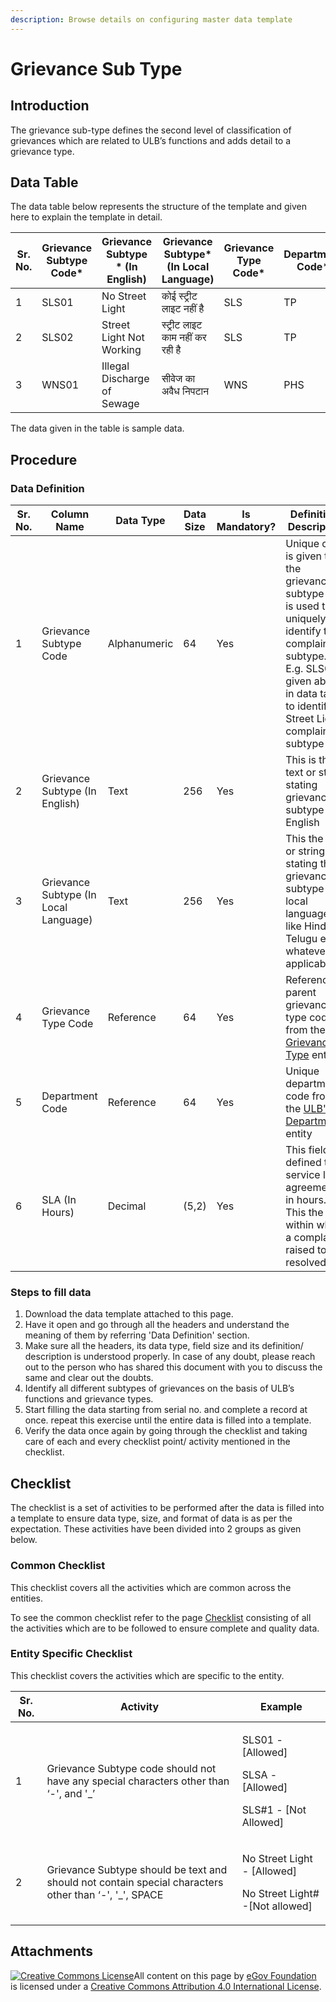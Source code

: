 ```yaml
---
description: Browse details on configuring master data template
---
```


# Grievance Sub Type

## Introduction <a href="#introduction" id="introduction"></a>

The grievance sub-type defines the second level of classification of grievances which are related to ULB’s functions and adds detail to a grievance type.

## Data Table <a href="#data-table" id="data-table"></a>

The data table below represents the structure of the template and given here to explain the template in detail.

| Sr. No. | Grievance Subtype Code\* | Grievance Subtype \* (In English) | Grievance Subtype\* (In Local Language) | Grievance Type Code\* | Department Code\* | SLA\* (In Hours) |
| ------- | ------------------------ | --------------------------------- | --------------------------------------- | --------------------- | ----------------- | ---------------- |
| 1       | SLS01                    | No Street Light                   | कोई स्ट्रीट लाइट नहीं है                | SLS                   | TP                | 48               |
| 2       | SLS02                    | Street Light Not Working          | स्ट्रीट लाइट काम नहीं कर रही है         | SLS                   | TP                | 48               |
| 3       | WNS01                    | Illegal Discharge of Sewage       | सीवेज का अवैध निपटान                    | WNS                   | PHS               | 48               |

The data given in the table is sample data.

## Procedure <a href="#procedure" id="procedure"></a>

### Data Definition <a href="#data-definition" id="data-definition"></a>

| Sr. No. | Column Name                           | Data Type    | Data Size | Is Mandatory? | Definition/ Description                                                                                                                                                                |
| ------- | ------------------------------------- | ------------ | --------- | ------------- | -------------------------------------------------------------------------------------------------------------------------------------------------------------------------------------- |
| 1       | Grievance Subtype Code                | Alphanumeric | 64        | Yes           | Unique code is given to the grievance subtype and is used to uniquely identify the complaint subtype. E.g. SLS01 given above in data table to identify Street Lights complaint subtype |
| 2       | Grievance Subtype (In English)        | Text         | 256       | Yes           | This is the text or string stating grievance subtype in English                                                                                                                        |
| 3       | Grievance Subtype (In Local Language) | Text         | 256       | Yes           | This the text or string stating the grievance subtype in local language like Hindi, Telugu etc. whatever is applicable                                                                 |
| 4       | Grievance Type Code                   | Reference    | 64        | Yes           | Reference to parent grievance type code from the[ Grievance Type](grievance-type.md) entity                                                                                            |
| 5       | Department Code                       | Reference    | 64        | Yes           | Unique department code from the [ULB's Departments](https://docs.digit.org/install-digit/configuring-master-data-templates/environment-setup/state-level-setup/ulb-departments) entity |
| 6       | SLA (In Hours)                        | Decimal      | (5,2)     | Yes           | This field defined the service level agreements in hours. This the time within which a complaint raised to be resolved                                                                 |

### Steps to fill data <a href="#steps-to-fill-data" id="steps-to-fill-data"></a>

1. Download the data template attached to this page.
2. Have it open and go through all the headers and understand the meaning of them by referring 'Data Definition' section.
3. Make sure all the headers, its data type, field size and its definition/ description is understood properly. In case of any doubt, please reach out to the person who has shared this document with you to discuss the same and clear out the doubts.
4. Identify all different subtypes of grievances on the basis of ULB’s functions and grievance types.
5. Start filling the data starting from serial no. and complete a record at once. repeat this exercise until the entire data is filled into a template.
6. Verify the data once again by going through the checklist and taking care of each and every checklist point/ activity mentioned in the checklist.

## Checklist <a href="#checklist" id="checklist"></a>

The checklist is a set of activities to be performed after the data is filled into a template to ensure data type, size, and format of data is as per the expectation. These activities have been divided into 2 groups as given below.

### Common Checklist <a href="#common-checklist" id="common-checklist"></a>

This checklist covers all the activities which are common across the entities.

To see the common checklist refer to the page [Checklist](https://docs.digit.org/install-digit/configuring-master-data-templates/module-setup/untitled-1/checklist) consisting of all the activities which are to be followed to ensure complete and quality data.

### Entity Specific Checklist <a href="#entity-specific-checklist" id="entity-specific-checklist"></a>

This checklist covers the activities which are specific to the entity.

| Sr. No. | Activity                                                                                               | Example                                                                     |
| ------- | ------------------------------------------------------------------------------------------------------ | --------------------------------------------------------------------------- |
| 1       | Grievance Subtype code should not have any special characters other than ‘-', and '\_’                 | <p>SLS01 - [Allowed]</p><p>SLSA - [Allowed]</p><p>SLS#1 - [Not Allowed]</p> |
| 2       | Grievance Subtype should be text and should not contain special characters other than ‘-', '\_', SPACE | <p>No Street Light - [Allowed]</p><p>No Street Light# -[Not allowed]</p>    |

## Attachments <a href="#attachments" id="attachments"></a>

[![Creative Commons License](https://i.creativecommons.org/l/by/4.0/80x15.png)](http://creativecommons.org/licenses/by/4.0/)All content on this page by [eGov Foundation ](https://egov.org.in)is licensed under a [Creative Commons Attribution 4.0 International License](http://creativecommons.org/licenses/by/4.0/).
